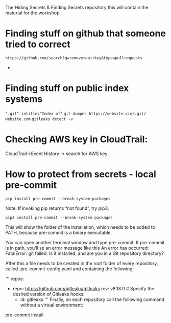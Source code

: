 The Hiding Secrets & Finding Secrets repository
this will contain the material for the workshop.


# Finding stuff on github that someone tried to correct
`https://github.com/search?q=remove+api+key&type=pullrequests`

* 

# Finding stuff on public index systems
`".git" intitle:"Index of"`
`git-dumper https://website.cim/.git/ website.com`
`gitleaks detect -v`

# Checking AWS key in CloudTrail: 
CloudTrail->Event History -> search for AWS key



# How to protect from secrets - local pre-commit

`pip install pre-commit --break-system-packages`

Note: If invoking pip returns “not found”, try pip3.

`pip3 install pre-commit --break-system-packages`

This will show the folder of the installation, which needs to be added to PATH, because pre-commit is a binary executable.

You can open another terminal window and type pre-commit. If pre-commit is in path, you’ll se an error message like this An error has occurred: FatalError: git failed. Is it installed, and are you in a Git repository directory?

After this a file needs to be created in the root folder of every repository, called .pre-commit-config.yaml and containing the following:

'''
repos:
  - repo: https://github.com/gitleaks/gitleaks
    rev: v8.18.0  # Specify the desired version of Gitleaks
    hooks:
      - id: gitleaks
'''
Finally, on each repository call the following command without a virtual environment:

pre-commit install